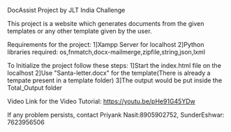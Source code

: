 DocAssist Project by JLT India Challenge

This project is a website which generates documents from the given templates or any other template given by the user.

Requirements for the project:
1]Xampp Server for localhost
2]Python libraries required: os,fnmatch,docx-mailmerge,zipfile,string,json,lxml

To Initialize the project follow these steps:
1]Start the index.html file on the localhost
2]Use "Santa-letter.docx" for the template(There is already a tempate present in a template folder)
3]The output would be put inside the Total_Output folder 

Video Link for the Video Tutorial: https://youtu.be/pHe91G45YDw

If any problem persists, contact Priyank Nasit:8905902752, SunderEshwar: 7623956506